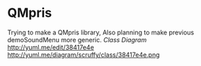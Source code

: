 QMpris
======
Trying to make a QMpris library,
Also planning to make previous demoSoundMenu more generic.
*Class Diagram*
http://yuml.me/edit/38417e4e
http://yuml.me/diagram/scruffy/class/38417e4e.png

